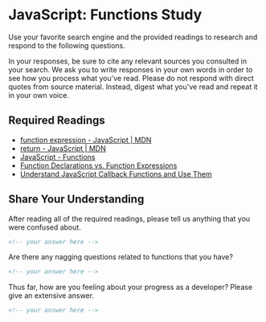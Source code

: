 # JavaScript: Functions Study

Use your favorite search engine and the provided readings to research and
respond to the following questions.

In your responses, be sure to cite any relevant sources you consulted in your
search. We ask you to write responses in your own words in order to see how you
process what you've read. Please do not respond with direct quotes from source
material. Instead, digest what you've read and repeat it in your own voice.

## Required Readings

- [function expression - JavaScript | MDN](https://developer.mozilla.org/en-US/docs/Web/JavaScript/Reference/Operators/function)
- [return - JavaScript | MDN](https://developer.mozilla.org/en-US/docs/Web/JavaScript/Reference/Statements/return)
- [JavaScript - Functions](http://www.quirksmode.org/js/function.html)
- [Function Declarations vs. Function Expressions](https://javascriptweblog.wordpress.com/2010/07/06/function-declarations-vs-function-expressions)
- [Understand JavaScript Callback Functions and Use Them](http://javascriptissexy.com/understand-javascript-callback-functions-and-use-them)

## Share Your Understanding

After reading all of the required readings, please tell us anything that you
were confused about.

```md
<!-- your answer here -->
```

Are there any nagging questions related to functions that you have?

```md
<!-- your answer here -->
```

Thus far, how are you feeling about your progress as a developer? Please give an
extensive answer.

```md
<!-- your answer here -->
```
